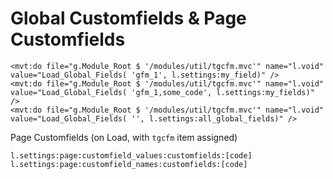 # Global Customfields & Page Customfields

```
<mvt:do file="g.Module_Root $ '/modules/util/tgcfm.mvc'" name="l.void" value="Load_Global_Fields( 'gfm_1', l.settings:my_field)" />
<mvt:do file="g.Module_Root $ '/modules/util/tgcfm.mvc'" name="l.void" value="Load_Global_Fields( 'gfm_1,some_code', l.settings:my_fields)" />
<mvt:do file="g.Module_Root $ '/modules/util/tgcfm.mvc'" name="l.void" value="Load_Global_Fields( '', l.settings:all_global_fields)" />
```

Page Customfields (on Load, with `tgcfm` item assigned)
```
l.settings:page:customfield_values:customfields:[code]
l.settings:page:customfield_names:customfields:[code]
```